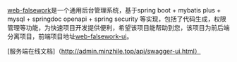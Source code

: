 [web-falsework](https://github.com/aloofcoder/web-falsework)是一个通用后台管理系统，基于spring boot + mybatis plus + mysql + springdoc openapi + spring security 等实现，包括了代码生成，权限管理等功能，为快速项目开发提供便利，希望该项目能帮助到您，该项目为前后端分离项目，前端项目地址[web-falsework-ui](https://github.com/aloofcoder/web-falsework-ui)。

[服务端在线文档]（http://admin.minzhile.top/api/swagger-ui.html）
